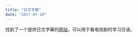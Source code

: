 ```yaml
---
title: "日文字幕"
date: "2017-07-10"
---
```


找到了一个提供日文字幕的[网站](https://www.giftedones.net/)，可以用于看电视剧时学习日语。

